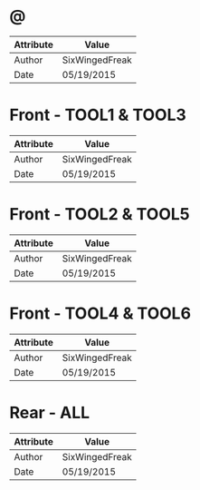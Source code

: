 # @
| Attribute | Value |
| ---  | ---     |
| Author | SixWingedFreak |
| Date | 05/19/2015 |
# Front - TOOL1 &amp; TOOL3
| Attribute | Value |
| ---  | ---     |
| Author | SixWingedFreak |
| Date | 05/19/2015 |
# Front - TOOL2 &amp; TOOL5
| Attribute | Value |
| ---  | ---     |
| Author | SixWingedFreak |
| Date | 05/19/2015 |
# Front - TOOL4 &amp; TOOL6
| Attribute | Value |
| ---  | ---     |
| Author | SixWingedFreak |
| Date | 05/19/2015 |
# Rear - ALL
| Attribute | Value |
| ---  | ---     |
| Author | SixWingedFreak |
| Date | 05/19/2015 |
